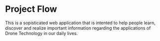 # Project Flow
This is a sopisticated web application that is intented to help people learn, discover and realize important information regarding the applications of Drone Technology in our daily lives. 
